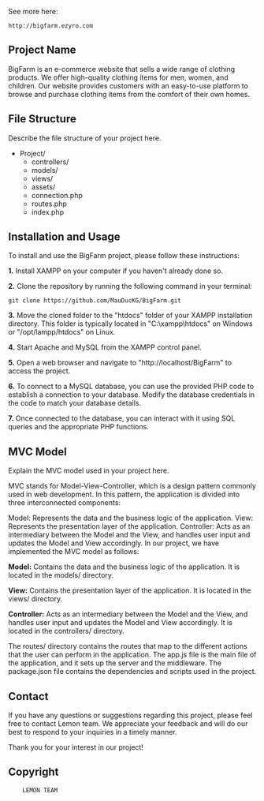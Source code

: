 See more here:
 
    http://bigfarm.ezyro.com

## Project Name
BigFarm is an e-commerce website that sells a wide range of clothing products. We offer high-quality clothing items for men, women, and children. Our website provides customers with an easy-to-use platform to browse and purchase clothing items from the comfort of their own homes.

## File Structure
Describe the file structure of your project here.

+ Project/
    - controllers/
    - models/
    - views/
    - assets/
    - connection.php
    - routes.php
    - index.php

## Installation and Usage
To install and use the BigFarm project, please follow these instructions:

**1.** Install XAMPP on your computer if you haven't already done so.

**2.** Clone the repository by running the following command in your terminal:

    git clone https://github.com/MauDucKG/BigFarm.git

**3.** Move the cloned folder to the "htdocs" folder of your XAMPP installation directory. This folder is typically located in "C:\xampp\htdocs" on Windows or "/opt/lampp/htdocs" on Linux.

**4.** Start Apache and MySQL from the XAMPP control panel.

**5.** Open a web browser and navigate to "http://localhost/BigFarm" to access the project.

**6.** To connect to a MySQL database, you can use the provided PHP code to establish a connection to your database. Modify the database credentials in the code to match your database details.

**7.** Once connected to the database, you can interact with it using SQL queries and the appropriate PHP functions.

## MVC Model
Explain the MVC model used in your project here.

MVC stands for Model-View-Controller, which is a design pattern commonly used in web development. In this pattern, the application is divided into three interconnected components:

Model: Represents the data and the business logic of the application.
View: Represents the presentation layer of the application.
Controller: Acts as an intermediary between the Model and the View, and handles user input and updates the Model and View accordingly.
In our project, we have implemented the MVC model as follows:

**Model:** Contains the data and the business logic of the application. It is located in the models/ directory.

**View:** Contains the presentation layer of the application. It is located in the views/ directory.

**Controller:** Acts as an intermediary between the Model and the View, and handles user input and updates the Model and View accordingly. It is located in the controllers/ directory.

The routes/ directory contains the routes that map to the different actions that the user can perform in the application. The app.js file is the main file of the application, and it sets up the server and the middleware. The package.json file contains the dependencies and scripts used in the project.

## Contact
If you have any questions or suggestions regarding this project, please feel free to contact Lemon team. We appreciate your feedback and will do our best to respond to your inquiries in a timely manner.

Thank you for your interest in our project!

## Copyright
        LEMON TEAM

